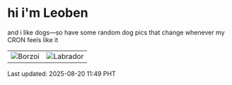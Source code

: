 # hi i'm Leoben

and i like dogs—so have some random dog pics that change whenever my CRON feels like it

|  |  |
|--------|----------|
| ![Borzoi](https://random-dog-vercel.vercel.app/api/random-borzoi?v=1755661755) | ![Labrador](https://random-dog-vercel.vercel.app/api/random-labrador?v=1755661755) |

Last updated: 2025-08-20 11:49 PHT
